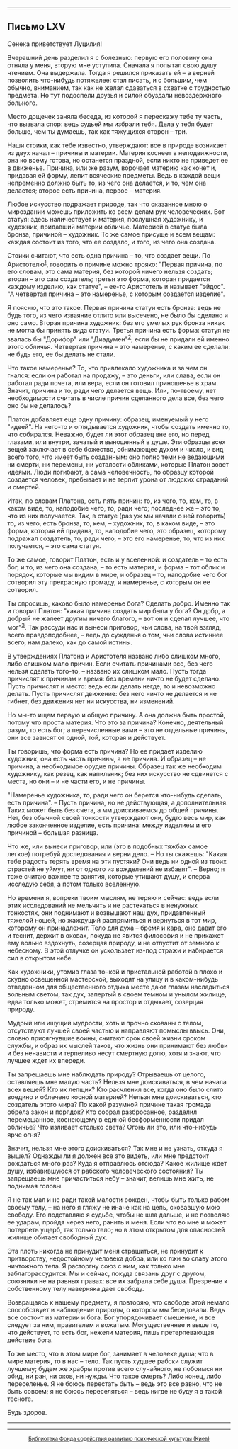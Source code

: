 

* * *

## Письмо LXV

Сенека приветствует Луцилия!

Вчерашний день разделил я с болезнью: первую его половину она отняла у меня, вторую мне уступила. Сначала я попытал свою душу чтением. Она выдержала. Тогда я решился приказать ей – а верней позволить что-нибудь потяжелее: стал писать, и с большим, чем обычно, вниманием, так как не желал сдаваться в схватке с трудностью предмета. Но тут подоспели друзья и силой обуздали невоздержного больного.

Место дощечек заняла беседа, из которой я перескажу тебе ту часть, что вызвала спор: ведь судьей мы избрали тебя. Дела у тебя будет больше, чем ты думаешь, так как тяжущихся сторон – три.

Наши стоики, как тебе известно, утверждают: все в природе возникает из двух начал – причины и материи. Материя коснеет в неподвижности, она ко всему готова, но останется праздной, если никто не приведет ее в движенье. Причина, или же разум, ворочает материю как хочет и, придавая ей форму, лепит всяческие предметы. Ведь в каждой вещи непременно должно быть то, из чего она делается, и то, чем она делается; второе есть причина, первое – материя.

Любое искусство подражает природе, так что сказанное мною о мироздании можешь приложить ко всем делам рук человеческих. Вот статуя: здесь наличествует и материя, послушная художнику, и художник, придавший материи обличье. Материей в статуе была бронза, причиной – художник. То же самое присуще и всем вещам: каждая состоит из того, что ее создало, и того, из чего она создана.

Стоики считают, что есть одна причина – то, что создает вещи. По Аристотелю<sup>[1](refer.htm#pLXV-1)</sup>, говорить о причине можно трояко: "Первая причина, по его словам, это сама материя, без которой ничего нельзя создать; вторая – это сам создатель; третья это форма, которая придается каждому изделию, как статуе", – ее-то Аристотель и называет "эйдос". "А четвертая причина – это намеренье, с которым создается изделие".

Я поясню, что это такое. Первая причина статуи есть бронза: ведь не будь того, из чего изваяние отлито или высечено, не было бы сделано и оно само. Вторая причина художник: без его умелых рук бронза никак не могла бы принять вида статуи. Третья причина есть форма: статуя не звалась бы "Дорифор" или "Диадумен"<sup>[2](refer.htm#pLXV-2)</sup>, если бы не придали ей именно этого обличья. Четвертая причина – это намеренье, с каким ее сделали: не будь его, ее бы делать не стали.

Что такое намеренье? То, что привлекало художника и за чем он гнался: если он работал на продажу, – это деньги, или слава, если он работал ради почета, или вера, если он готовил приношенье в храм. Значит, причина и то, ради чего делается вещь. Или, по-твоему, нет необходимости считать в числе причин сделанного дела все, без чего оно бы не делалось?

Платон добавляет еще одну причину: образец, именуемый у него "идеей". На него-то и оглядывается художник, чтобы создать именно то, что собирался. Неважно, будет ли этот образец вне его, но перед глазами, или внутри, зачатый и выношенный в душе. Эти образцы всех вещей заключает в себе божество, обнимающее духом и число, и вид всего того, что имеет быть созданным: оно полно теми не ведающими ни смерти, ни перемены, ни усталости обликами, которые Платон зовет идеями. Люди погибают, а сама человечность, по образцу которой создается человек, пребывает и не терпит урона от людских страданий и смертей.

Итак, по словам Платона, есть пять причин: то, из чего, то, кем, то, в каком виде, то, наподобие чего, то, ради чего; последнее же – это то, что из них получается. Так, в статуе (раз уж мы начали о ней говорить) то, из чего, есть бронза, то, кем, – художник, то, в каком виде, – это форма, которая ей придана, то, наподобие чего, это образец, которому подражал создатель, то, ради чего, – это его намеренье, то, что из них получается, – это сама статуя.

То же самое, говорит Платон, есть и у вселенной: и создатель – то есть бог, и то, из чего она создана, – то есть материя, и форма – тот облик и порядок, которые мы видим в мире, и образец – то, наподобие чего бог сотворил эту прекрасную громаду, и намеренье, с которым он ее сотворил.

Ты спросишь, каково было намеренье бога? Сделать добро. Именно так и говорит Платон: "какая причина создать мир была у бога? Он добр, а добрый не жалеет другим ничего благого, – вот он и сделал лучшее, что мог"<sup>[3](refer.htm#pLXV-3)</sup>. Так рассуди нас и вынеси приговор, чьи слова, на твой взгляд, всего правдоподобнее, – ведь до сужденья о том, чьи слова истиннее всего, нам далеко, как до самой истины.

В утверждениях Платона и Аристотеля названо либо слишком много, либо слишком мало причин. Если считать причинами все, без чего нельзя сделать того-то, – названо их слишком мало. Пусть тогда причислят к причинам и время: без времени ничто не будет сделано. Пусть причислят и место: ведь если делать негде, то и невозможно делать. Пусть причислят движение: без него ничто не делается и не гибнет, без движения нет ни искусства, ни изменений.

Но мы-то ищем первую и общую причину. А она должна быть простой, потому что проста материя. Что это за причина? Конечно, деятельный разум, то есть бог; а перечисленные вами – это не отдельные причины, они все зависят от одной, той, которая и действует.

Ты говоришь, что форма есть причина? Но ее придает изделию художник, она есть часть причины, а не причина. И образец – не причина, а необходимое орудие причины. Образец так же необходим художнику, как резец, как напильник; без них искусство не сдвинется с места, но они – и не части его, и не причины.

"Намеренье художника, то, ради чего он берется что-нибудь сделать, есть причина". – Пусть причина, но не действующая, а дополнительная. Таких может быть без счета, а мм доискиваемся до общей причины. Нет, без обычной своей тонкости утверждают они, будто весь мир, как любое законченное изделие, есть причина: между изделием и его причиной – большая разница.

Что же, или вынеси приговор, или (это в подобных тяжбах самое легкое) потребуй доследования и верни дело. – Но ты скажешь: "Какая тебе радость терять время на эти пустяки? Они ведь ни одной из твоих страстей не уймут, ни от одного из вожделений не избавят". – Верно; я тоже считаю важнее те занятия, которые утишают душу, и сперва исследую себя, а потом только вселенную.

Но времени я, вопреки твоим мыслям, не теряю и сейчас: ведь если этих исследований не мельчить и не растекаться в ненужных тонкостях, они поднимают и возвышают наш дух, придавленный тяжелой ношей, но жаждущий распрямиться и вернуться в тот мир, которому он принадлежит. Тело для духа – бремя и кара, оно давит его и теснит, держит в оковах, покуда не явится философия и не прикажет ему вольно вздохнуть, созерцая природу, и не отпустит от земного к небесному. В этой отлучке он ускользает из-под стражи и набирается сил в открытом небе.

Как художники, утомив глаза тонкой и пристальной работой в плохо и скудно освещенной мастерской, выходят на улицу и в каком-нибудь отведенном для общественного отдыха месте дают глазам насладиться вольным светом, так дух, запертый в своем темном и унылом жилище, едва только может, стремится на простор и отдыхает, созерцая природу.

Мудрый или ищущий мудрости, хоть и прочно скованы с телом, отсутствуют лучшей своей частью и направляют помыслы ввысь. Они, словно присягнувшие воины, считают срок своей жизни сроком службы, и образ их мыслей таков, что жизнь они принимают без любви и без ненависти и терпеливо несут смертную долю, хотя и знают, что лучшее ждет их впереди.

Ты запрещаешь мне наблюдать природу? Отрываешь от целого, оставляешь мне малую часть? Нельзя мне доискиваться, в чем начала всех вещей? Кто их лепщик? Кто расчленил все, когда оно было слито воедино и облечено косной материей? Нельзя мне доискиваться, кто создатель этого мира? По какой разумной причине такая громада обрела закон и порядок? Кто собрал разбросанное, разделил перемешанное, коснеющему в единой бесформенности придал обличье? Что изливает столько света? Огонь ли это, или что-нибудь ярче огня?

Значит, нельзя мне этого доискиваться? Так мне и не узнать, откуда я вышел? Однажды ли я должен все это видеть, или мне предстоит рождаться много раз? Куда я отправлюсь отсюда? Какое жилище ждет душу, избавившуюся от рабского человеческого состояния? Ты запрещаешь мне причаститься небу – значит, велишь мне жить, не поднимая головы.

Я не так мал и не ради такой малости рожден, чтобы быть только рабом своему телу, – на него я гляжу не иначе как на цепь, сковавшую мою свободу. Его подставляю я судьбе, чтобы не шла дальше, и не позволяю ее ударам, пройдя через него, ранить и меня. Если что во мне и может потерпеть ущерб, так только тело; но в этом открытом для опасностей жилище обитает свободный дух.

Эта плоть никогда не принудит меня страшиться, не принудит к притворству, недостойному человека добра, или ко лжи во славу этого ничтожного тела. Я расторгну союз с ним, как только мне заблагорассудится. Мы и сейчас, покуда связаны друг с другом, союзники не на равных правах: все их забрала себе душа. Презрение к собственному телу наверняка дает свободу.

Возвращаясь к нашему предмету, я повторяю, что свободе этой немало способствует и наблюдение природы, о котором мы беседовали. Ведь все состоит из материи и бога. Бог упорядочивает смешение, и все следует за ним, правителем и вожатым. Могущественнее и выше то, что действует, то есть бог, нежели материя, лишь претерпевающая действие бога.

То же место, что в этом мире бог, занимает в человеке душа; что в мире материя, то в нас – тело. Так пусть худшее рабски служит лучшему; будем же храбры против всего случайного, не побоимся ни обид, ни ран, ни оков, ни нужды. Что такое смерть? Либо конец, либо переселенье. Я не боюсь перестать быть – ведь это все равно, что не быть совсем; я не боюсь переселяться – ведь нигде не буду я в такой тесноте.

Будь здоров.

<div align="center">

* * *



* * *

[<small>Библиотека Фонда содействия развитию психической культуры (Киев)</small>](mailto:webmaster@psylib.kiev.ua)</div>